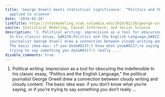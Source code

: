 ```yaml
---
title: 'George Orwell meets statistical significance:  “Politics and the English Language”
  applied to science'
date: '2019-02-28'
linkTitle: https://statmodeling.stat.columbia.edu/2019/02/28/george-orwell-meets-statistical-significance-politics-and-the-english-language-applied-to-science/
source: Statistical Modeling, Causal Inference, and Social Science
description: '1. Political writing: imprecision as a tool for obscuring the indefensible
  In his classic essay, &#8220;Politics and the English Language,&#8221; the political
  journalist George Orwell drew a connection between cloudy writing and cloudy content.
  The basic idea was: if you don&#8217;t know what you&#8217;re saying, or if you&#8217;re
  trying to say something you don&#8217;t really ...'
disable_comments: true
---
```

1. Political writing: imprecision as a tool for obscuring the indefensible In his classic essay, &#8220;Politics and the English Language,&#8221; the political journalist George Orwell drew a connection between cloudy writing and cloudy content. The basic idea was: if you don&#8217;t know what you&#8217;re saying, or if you&#8217;re trying to say something you don&#8217;t really ...